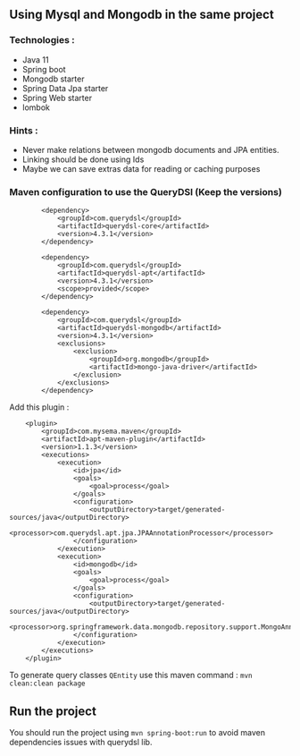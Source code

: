 ## Using Mysql and Mongodb in the same project
### Technologies :
- Java 11
- Spring boot
- Mongodb starter
- Spring Data Jpa starter
- Spring Web starter
- lombok

### Hints :
- Never make relations between mongodb documents and JPA entities.
- Linking should be done using Ids
- Maybe we can save extras data for reading or caching purposes


### Maven configuration to use the QueryDSl (Keep the versions)
```
        <dependency>
			<groupId>com.querydsl</groupId>
			<artifactId>querydsl-core</artifactId>
			<version>4.3.1</version>
		</dependency>

		<dependency>
			<groupId>com.querydsl</groupId>
			<artifactId>querydsl-apt</artifactId>
			<version>4.3.1</version>
			<scope>provided</scope>
		</dependency>

		<dependency>
			<groupId>com.querydsl</groupId>
			<artifactId>querydsl-mongodb</artifactId>
			<version>4.3.1</version>
			<exclusions>
				<exclusion>
					<groupId>org.mongodb</groupId>
					<artifactId>mongo-java-driver</artifactId>
				</exclusion>
			</exclusions>
		</dependency>
```
Add this plugin :
```
    <plugin>
        <groupId>com.mysema.maven</groupId>
        <artifactId>apt-maven-plugin</artifactId>
        <version>1.1.3</version>
        <executions>
            <execution>
                <id>jpa</id>
                <goals>
                    <goal>process</goal>
                </goals>
                <configuration>
                    <outputDirectory>target/generated-sources/java</outputDirectory>
                    <processor>com.querydsl.apt.jpa.JPAAnnotationProcessor</processor>
                </configuration>
            </execution>
            <execution>
                <id>mongodb</id>
                <goals>
                    <goal>process</goal>
                </goals>
                <configuration>
                    <outputDirectory>target/generated-sources/java</outputDirectory>
                    <processor>org.springframework.data.mongodb.repository.support.MongoAnnotationProcessor</processor>
                </configuration>
            </execution>
        </executions>
    </plugin>
```
To generate query classes `QEntity` use this maven command : `mvn clean:clean package`

## Run the project
You should run the project using `mvn spring-boot:run` to avoid maven dependencies issues with querydsl lib.